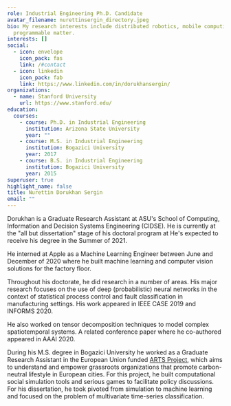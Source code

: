 ```yaml
---
role: Industrial Engineering Ph.D. Candidate
avatar_filename: nurettinsergin_directory.jpeg
bio: My research interests include distributed robotics, mobile computing and
  programmable matter.
interests: []
social:
  - icon: envelope
    icon_pack: fas
    link: /#contact
  - icon: linkedin
    icon_pack: fab
    link: https://www.linkedin.com/in/dorukhansergin/
organizations:
  - name: Stanford University
    url: https://www.stanford.edu/
education:
  courses:
    - course: Ph.D. in Industrial Engineering
      institution: Arizona State University
      year: ""
    - course: M.S. in Industrial Engineering
      institution: Bogazici University
      year: 2017
    - course: B.S. in Industrial Engineering
      institution: Bogazici University
      year: 2015
superuser: true
highlight_name: false
title: Nurettin Dorukhan Sergin
email: ""
---
```

Dorukhan is a Graduate Research Assistant at ASU's School of Computing, Information and Decision Systems Engineering (CIDSE). He is currently at the "all but dissertation" stage of his doctoral program at  He's expected to receive his degree in the Summer of 2021. 

He interned at Apple as a Machine Learning Engineer between June and December of 2020 where he built machine learning and computer vision solutions for the factory floor.

Throughout his doctorate, he did research in a number of areas. His major research focuses on the use of deep (probabilistic) neural networks in the context of statistical process control and fault classification in manufacturing settings. His work appeared in IEEE CASE 2019 and INFORMS 2020.

He also worked on tensor decomposition techniques to model complex spatiotemporal systems. A related conference paper where he co-authored appeared in AAAI 2020.

During his M.S. degree in Bogazici University he worked as a Graduate Research Assistant in the European Union funded [ARTS Project](http://acceleratingtransitions.eu), which aims to understand and empower grassroots organizations that promote carbon-neutral lifestyle in European cities. For this project, he built computational social simulation tools and serious games to facilitate policy discussions. For his dissertation, he took pivoted from simulation to machine learning and focused on the problem of multivariate time-series classification.

